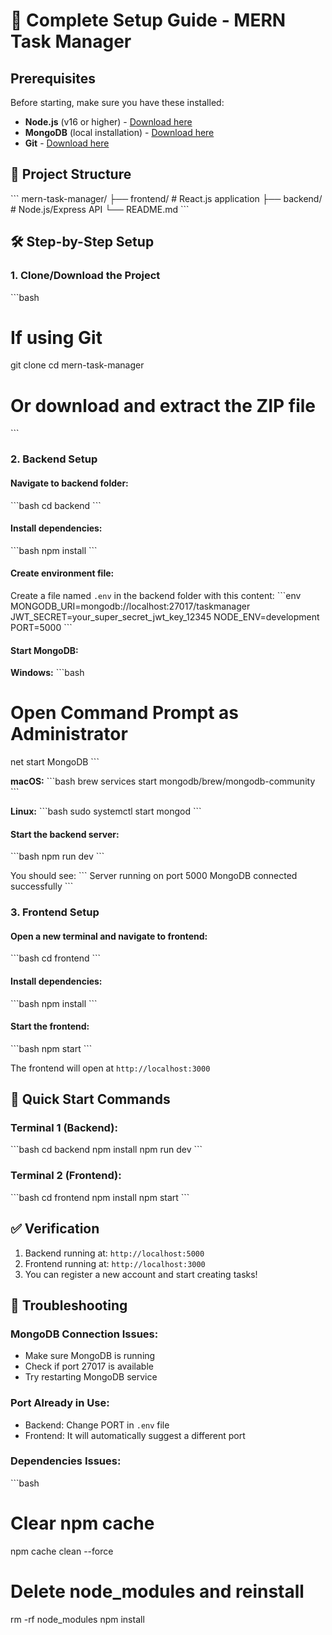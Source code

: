 # 🚀 Complete Setup Guide - MERN Task Manager

## Prerequisites
Before starting, make sure you have these installed:
- **Node.js** (v16 or higher) - [Download here](https://nodejs.org/)
- **MongoDB** (local installation) - [Download here](https://www.mongodb.com/try/download/community)
- **Git** - [Download here](https://git-scm.com/)

## 📁 Project Structure
\`\`\`
mern-task-manager/
├── frontend/          # React.js application
├── backend/           # Node.js/Express API
└── README.md
\`\`\`

## 🛠️ Step-by-Step Setup

### 1. Clone/Download the Project
\`\`\`bash
# If using Git
git clone <your-repo-url>
cd mern-task-manager

# Or download and extract the ZIP file
\`\`\`

### 2. Backend Setup

#### Navigate to backend folder:
\`\`\`bash
cd backend
\`\`\`

#### Install dependencies:
\`\`\`bash
npm install
\`\`\`

#### Create environment file:
Create a file named `.env` in the backend folder with this content:
\`\`\`env
MONGODB_URI=mongodb://localhost:27017/taskmanager
JWT_SECRET=your_super_secret_jwt_key_12345
NODE_ENV=development
PORT=5000
\`\`\`

#### Start MongoDB:
**Windows:**
\`\`\`bash
# Open Command Prompt as Administrator
net start MongoDB
\`\`\`

**macOS:**
\`\`\`bash
brew services start mongodb/brew/mongodb-community
\`\`\`

**Linux:**
\`\`\`bash
sudo systemctl start mongod
\`\`\`

#### Start the backend server:
\`\`\`bash
npm run dev
\`\`\`

You should see:
\`\`\`
Server running on port 5000
MongoDB connected successfully
\`\`\`

### 3. Frontend Setup

#### Open a new terminal and navigate to frontend:
\`\`\`bash
cd frontend
\`\`\`

#### Install dependencies:
\`\`\`bash
npm install
\`\`\`

#### Start the frontend:
\`\`\`bash
npm start
\`\`\`

The frontend will open at `http://localhost:3000`

## 🎯 Quick Start Commands

### Terminal 1 (Backend):
\`\`\`bash
cd backend
npm install
npm run dev
\`\`\`

### Terminal 2 (Frontend):
\`\`\`bash
cd frontend
npm install
npm start
\`\`\`

## ✅ Verification
1. Backend running at: `http://localhost:5000`
2. Frontend running at: `http://localhost:3000`
3. You can register a new account and start creating tasks!

## 🐛 Troubleshooting

### MongoDB Connection Issues:
- Make sure MongoDB is running
- Check if port 27017 is available
- Try restarting MongoDB service

### Port Already in Use:
- Backend: Change PORT in `.env` file
- Frontend: It will automatically suggest a different port

### Dependencies Issues:
\`\`\`bash
# Clear npm cache
npm cache clean --force

# Delete node_modules and reinstall
rm -rf node_modules
npm install
